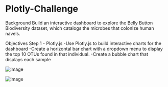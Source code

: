 # Plotly-Challenge

Background Build an interactive dashboard to explore the Belly Button Biodiversity dataset, which catalogs the microbes that colonize human navels.

Objectives Step 1 - Plotly.js -Use Plotly.js to build interactive charts for the dashboard -Create a horizontal bar chart with a dropdown menu to display the top 10 OTUs found in that individual. -Create a bubble chart that displays each sample

![image](https://user-images.githubusercontent.com/74988074/113624184-e7fc6900-9624-11eb-9b7b-c175e984f1ad.png)

![image](https://user-images.githubusercontent.com/74988074/113624240-fcd8fc80-9624-11eb-8f53-0e2e06edb453.png)
